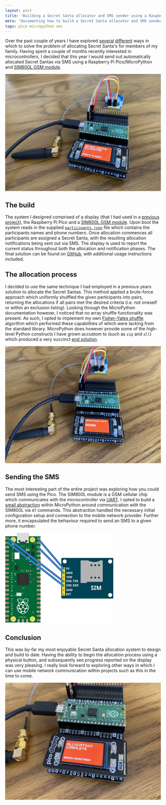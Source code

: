 ```yaml
---
layout: post
title: 'Building a Secret Santa allocator and SMS sender using a Raspberry Pi Pico/MicroPython and SIM800L module'
meta: 'Documenting how to build a Secret Santa allocator and SMS sender using a Raspberry Pi Pico/MicroPython and SIM800L module'
tags: pico micropython sms
---
```


Over the past couple of years I have explored [several](https://eddmann.com/posts/allocating-secret-santas-with-a-substitution-cipher-using-clojure/) [different](https://eddmann.com/posts/allocating-and-notifying-secret-santas-via-email-using-clojure/) ways in which to solve the problem of allocating Secret Santa's for members of my family.
Having spent a couple of months recently interested in microcontrollers, I decided that this year I would send out automatically allocated Secret Santas via SMS using a Raspberry Pi Pico/MicroPython and [SIM800L GSM module](https://lastminuteengineers.com/sim800l-gsm-module-arduino-tutorial/).

<!--more-->

<img src="/uploads/building-a-secret-santa-allocator-and-sms-sender-using-a-raspberry-pi-pico-micropython-and-sim800l-module/begin.jpg" />

## The build

The system I designed comprised of a display (that I had used in a [previous project](https://eddmann.com/posts/building-a-2fa-totp-generator-using-a-raspberry-pi-pico-and-micropython/)), the Raspberry Pi Pico and a [SIM800L GSM module](https://lastminuteengineers.com/sim800l-gsm-module-arduino-tutorial/).
Upon boot the system reads in the supplied [`participants.json`](https://github.com/eddmann/pico-secret-santa/blob/main/participants.json.example) file which contains the participants names and phone numbers.
Once allocation commences all participants are assigned a Secret Santa, with the resulting allocation notifications being sent out via SMS.
The display is used to report the current status throughout both the allocation and notification phases.
The final solution can be found on [GitHub](https://github.com/eddmann/pico-secret-santa), with additional usage instructions included.

## The allocation process

I decided to use the same technique I had employed in a previous years solution to allocate the Secret Santas.
This method applied a brute-force approach which uniformly shuffled the given participants into pairs, returning the allocations if all pairs met the desired criteria (i.e. not oneself or within an exclusion listing).
Looking through the MicroPython documentation however, I noticed that no array shuffle functionality was present.
As such, I opted to implement my own [Fisher–Yates shuffle](https://en.wikipedia.org/wiki/Fisher%E2%80%93Yates_shuffle) algorithm which performed these capabilities of which were lacking from the standard library.
MicroPython does however provide some of the high-level Python constructs I have grown accustom to (such as `zip` and `all`) which produced a very succinct [end solution](https://github.com/eddmann/pico-secret-santa/blob/main/allocator.py).

<img src="/uploads/building-a-secret-santa-allocator-and-sms-sender-using-a-raspberry-pi-pico-micropython-and-sim800l-module/allocation.jpg" />

## Sending the SMS

The most interesting part of the entire project was exploring how you could send SMS using the Pico.
The SIM800L module is a GSM cellular chip which communicates with the microcontroller via [UART](https://docs.micropython.org/en/latest/library/machine.UART.html).
I opted to build a [small abstraction](https://github.com/eddmann/pico-secret-santa/blob/main/sim800l.py) within MicroPython around communication with the SIM800L via `AT` commands.
This abstraction handled the necessary initial configuration setup and connection to the mobile network provider.
Further more, it encapsulated the behaviour required to send an SMS to a given phone number.

<img src="/uploads/building-a-secret-santa-allocator-and-sms-sender-using-a-raspberry-pi-pico-micropython-and-sim800l-module/breadboard.jpg" style="margin:0 auto;width:350px;" />

## Conclusion

This was by-far my most enjoyable Secret Santa allocation system to design and build to date.
Having the ability to begin the allocation process using a physical button, and subsequently see progress reported on the display was very pleasing.
I really look forward to exploring other ways in which I can use mobile network communication within projects such as this in the time to come.

<img src="/uploads/building-a-secret-santa-allocator-and-sms-sender-using-a-raspberry-pi-pico-micropython-and-sim800l-module/complete.jpg" />
